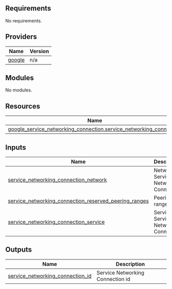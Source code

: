 <!-- BEGIN_TF_DOCS -->
## Requirements

No requirements.

## Providers

| Name | Version |
|------|---------|
| <a name="provider_google"></a> [google](#provider\_google) | n/a |

## Modules

No modules.

## Resources

| Name | Type |
|------|------|
| [google_service_networking_connection.service_networking_connection](https://registry.terraform.io/providers/hashicorp/google/latest/docs/resources/service_networking_connection) | resource |

## Inputs

| Name | Description | Type | Default | Required |
|------|-------------|------|---------|:--------:|
| <a name="input_service_networking_connection_network"></a> [service\_networking\_connection\_network](#input\_service\_networking\_connection\_network) | Network for Service Networking Connection | `string` | n/a | yes |
| <a name="input_service_networking_connection_reserved_peering_ranges"></a> [service\_networking\_connection\_reserved\_peering\_ranges](#input\_service\_networking\_connection\_reserved\_peering\_ranges) | Peering ranges | `list(string)` | n/a | yes |
| <a name="input_service_networking_connection_service"></a> [service\_networking\_connection\_service](#input\_service\_networking\_connection\_service) | Service for Service Networking Connection | `string` | `"servicenetworking.googleapis.com"` | no |

## Outputs

| Name | Description |
|------|-------------|
| <a name="output_service_networking_connection_id"></a> [service\_networking\_connection\_id](#output\_service\_networking\_connection\_id) | Service Networking Connection id |
<!-- END_TF_DOCS -->